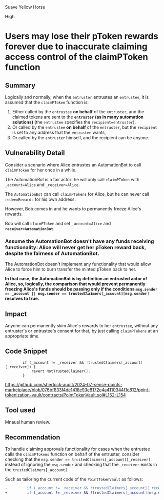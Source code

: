 Suave Yellow Horse

High

# Users may lose their pToken rewards forever due to inaccurate claiming access control of the claimPToken function

## Summary
Logically and normally, when the `entruster` entrustes an `entrustee`, it is assumed that the `claimPToken` function is:
1. Either called by the `entrustee` **on behalf** of the `entruster`, and the claimed tokens are sent to the **`entruster` (as in many automation solutions)** (the `entrustee` specifies the `recipient=entruster`),
2. Or called by the `entrustee` **on behalf** of the `entruster`, but the `recipient` is set to any address that the `entrustee` wants,
3. Or called by the `entruster` himself, and the recipient can be anyone.

## Vulnerability Detail
Consider a scenario where Alice entrustes an AutomationBot to call `claimPToken` for her once in a while.

The AutomationBot is a fair actor: he will only call `claimPToken` with `_account=Alice` and `_receiver=Alice`.

The `AutomationBot` can call `claimPTokens` for Alice, but he can never call `redeemRewards` for his own address.

However, Bob comes in and he wants to permanently freeze Alice's rewards.

Bob will call `claimPToken` and set `_account=Alice` and **`receiver=AutomationBot`**.

### Assume the AutomationBot doesn't have any funds receiving functionality: Alice will never get her pToken reward back, despite the fairness of AutomationBot.
The AutomationBot doesn't implement any functionality that would allow Alice to force him to burn transfer the minted pToken back to her.

**In that case, the AutomationBot is by definition an entrusted actor of Alice, so, logically, the comparison that would prevent permanently freezing Alice's funds should be passing only if the conditions `msg.sender == _account || msg.sender == trustedClaimers[_account][msg.sender]` resolves to true.**

## Impact
Anyone can permanently skim Alice's rewards to her `entrustee`, without any entruster's or entrustee's consent for that, by just calling `claimPTokens` at an appropriate time.

## Code Snippet
```solidity
        if (_account != _receiver && !trustedClaimers[_account][_receiver]) {
            revert NotTrustedClaimer();
        }
```

https://github.com/sherlock-audit/2024-07-sense-points-marketplace/blob/076bf833f4dc1418e93c8172e4a4110344f1c812/point-tokenization-vault/contracts/PointTokenVault.sol#L152-L154

## Tool used
Mnaual human review.

## Recommendation
To handle claiming approvals functionality for cases when the entrustee calls the `claimPTokens` function on behalf of the entruster, consider checking that the `msg.sender == trustedClaimers[_account][_receiver]` instead of ignoring the `msg.sender` and checking that the `_receiver` exists in the `trustedClaimers[_account]`.

Such as tailoring the current code of the `PointTokenVault` as follows:
```diff
-         if (_account != _receiver && !trustedClaimers[_account][_receiver]) {
+         if (_account != _receiver && !trustedClaimers[_account][msg.sender]) {
```